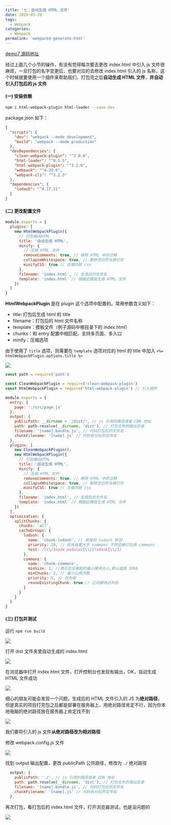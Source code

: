 ```yaml
---
title: '七：自动生成 HTML 文件'
date: 2019-03-20
tags:
  - Webpack
categories:
  - Webpack
permalink: 'webpack4-generate-html'
---
```


[demo7 源码地址](https://github.com/ITxiaohao/webpack4-learn/tree/master/demo07)

经过上面几个小节的操作，有没有觉得每次要去更改 index.html 中引入 js 文件很麻烦，一旦打包的名字变更后，也要对应的去修改 index.html 引入的 js 名称，这个时候就要使用一个插件来帮助我们，打包完之后**自动生成 HTML 文件**，**并自动引入打包后的 js 文件**

#### (一) 安装依赖

```bash
npm i html-webpack-plugin html-loader --save-dev
```

package.json 如下：

```json
{
  "scripts": {
    "dev": "webpack --mode development",
    "build": "webpack --mode production"
  },
  "devDependencies": {
    "clean-webpack-plugin": "^2.0.0",
    "html-loader": "^0.5.5",
    "html-webpack-plugin": "^3.2.0",
    "webpack": "^4.29.6",
    "webpack-cli": "^3.2.3"
  },
  "dependencies": {
    "lodash": "^4.17.11"
  }
}
```

#### (二) 更改配置文件

```js
module.exports = {
  plugins: [
    new HtmlWebpackPlugin({
      // 打包输出HTML
      title: '自动生成 HTML',
      minify: {
        // 压缩 HTML 文件
        removeComments: true, // 移除 HTML 中的注释
        collapseWhitespace: true, // 删除空白符与换行符
        minifyCSS: true // 压缩内联 css
      },
      filename: 'index.html', // 生成后的文件名
      template: 'index.html' // 根据此模版生成 HTML 文件
    })
  ]
}
```

**HtmlWebpackPlugin** 是在 plugin 这个选项中配置的。常用参数含义如下：

- title: 打包后生成 html 的 title
- filename：打包后的 html 文件名称
- template：模板文件（例子源码中根目录下的 index.html）
- chunks：和 entry 配置中相匹配，支持多页面、多入口
- minify：压缩选项

由于使用了 `title` 选项，则需要在 `template` 选项对应的 html 的 title 中加入 `<%= htmlWebpackPlugin.options.title %>`

![](https://raw.githubusercontent.com/ITxiaohao/blog-img/master/img/webpack/20190307102044.png)

```js {4， 18}
const path = require('path')

const CleanWebpackPlugin = require('clean-webpack-plugin')
const HtmlWebpackPlugin = require('html-webpack-plugin') // 引入插件

module.exports = {
  entry: {
    page: './src/page.js'
  },
  output: {
    publicPath: __dirname + '/dist/', // js 引用的路径或者 CDN 地址
    path: path.resolve(__dirname, 'dist'), // 打包文件的输出目录
    filename: '[name].bundle.js', // 代码打包后的文件名
    chunkFilename: '[name].js' // 代码拆分后的文件名
  },
  plugins: [
    new CleanWebpackPlugin(),
    new HtmlWebpackPlugin({
      // 打包输出HTML
      title: '自动生成 HTML',
      minify: {
        // 压缩 HTML 文件
        removeComments: true, // 移除 HTML 中的注释
        collapseWhitespace: true, // 删除空白符与换行符
        minifyCSS: true // 压缩内联 css
      },
      filename: 'index.html', // 生成后的文件名
      template: 'index.html' // 根据此模版生成 HTML 文件
    })
  ],
  optimization: {
    splitChunks: {
      chunks: 'all',
      cacheGroups: {
        lodash: {
          name: 'chunk-lodash', // 单独将 lodash 拆包
          priority: 10, // 优先级要大于 commons 不然会被打包进 commons
          test: /[\\/]node_modules[\\/]lodash[\\/]/
        },
        commons: {
          name: 'chunk-commons',
          minSize: 1, //表示在压缩前的最小模块大小,默认值是 30kb
          minChunks: 2, // 最小公用次数
          priority: 5, // 优先级
          reuseExistingChunk: true // 公共模块必开启
        }
      }
    }
  }
}
```

#### (三) 打包并测试

运行 `npm run build`

![](https://raw.githubusercontent.com/ITxiaohao/blog-img/master/img/webpack/20190307102242.png)

打开 dist 文件夹里自动生成的 index.html

![](https://raw.githubusercontent.com/ITxiaohao/blog-img/master/img/webpack/20190307102402.png)

在浏览器中打开 index.html 文件，打开控制台也发现有输出，OK，自动生成 HTML 文件成功

![](https://raw.githubusercontent.com/ITxiaohao/blog-img/master/img/webpack/20190307102521.png)

细心的朋友可能会发现一个问题，生成后的 HTML 文件引入的 JS 为**绝对路径**，但是真实的项目打完包之后都是部署在服务器上，用绝对路径肯定不行，因为你本地电脑的绝对路径放在服务器上肯定找不到

![](https://raw.githubusercontent.com/ITxiaohao/blog-img/master/img/webpack/20190307102901.png)

我们要将引入的 js 文件**从绝对路径改为相对路径**

修改 webpack.config.js 文件

![](https://raw.githubusercontent.com/ITxiaohao/blog-img/master/img/webpack/20190307103015.png)

找到 output 输出配置，更改 publicPath 公共路径，修改为 `./` 绝对路径

```js
  output: {
    publicPath: './', // js 引用的路径或者 CDN 地址
    path: path.resolve(__dirname, 'dist'), // 打包文件的输出目录
    filename: '[name].bundle.js', // 代码打包后的文件名
    chunkFilename: '[name].js' // 代码拆分后的文件名
  },
```

再次打包，看打包后的 index.html 文件，打开浏览器测试，也是没问题的

![](https://raw.githubusercontent.com/ITxiaohao/blog-img/master/img/webpack/20190307103244.png)
